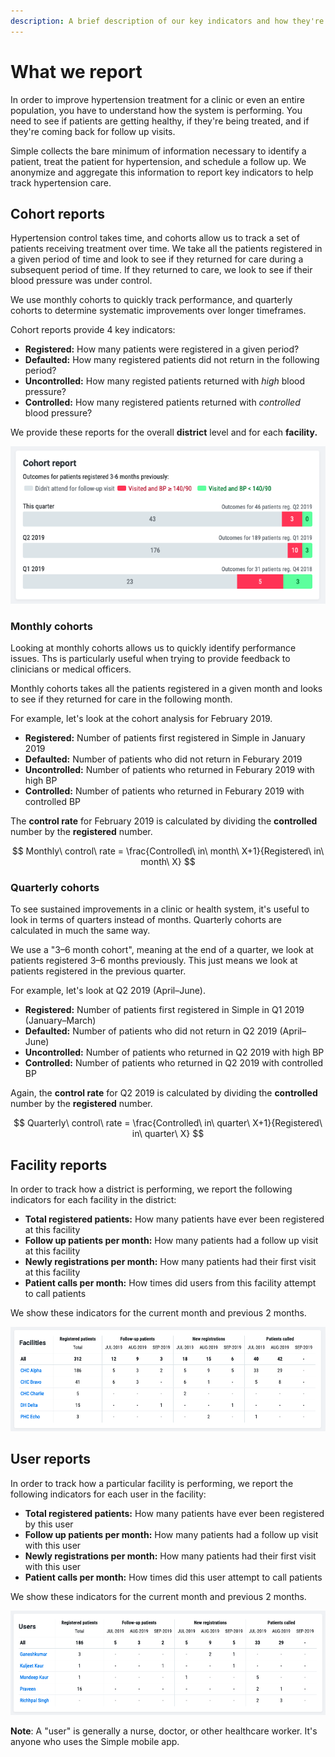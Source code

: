```yaml
---
description: A brief description of our key indicators and how they're calculated
---
```


# What we report

In order to improve hypertension treatment for a clinic or even an entire population, you have to understand how the system is performing. You need to see if patients are getting healthy, if they're being treated, and if they're coming back for follow up visits.

Simple collects the bare minimum of information necessary to identify a patient, treat the patient for hypertension, and schedule a follow up. We anonymize and aggregate this information to report key indicators to help track hypertension care.

## Cohort reports

Hypertension control takes time, and cohorts allow us to track a set of patients receiving treatment over time. We take all the patients registered in a given period of time and look to see if they returned for care during a subsequent period of time. If they returned to care, we look to see if their blood pressure was under control.

We use monthly cohorts to quickly track performance, and quarterly cohorts to determine systematic improvements over longer timeframes.

Cohort reports provide 4 key indicators:

* **Registered:** How many patients were registered in a given period?
* **Defaulted:** How many registered patients did not return in the following period?
* **Uncontrolled:** How many registed patients returned with _high_ blood pressure?
* **Controlled:** How many registered patients returned with _controlled_ blood pressure?

We provide these reports for the overall **district** level and for each **facility.**

![Example quarterly cohort report generated for Q3 2019](.gitbook/assets/image%20%287%29.png)

### Monthly cohorts

Looking at monthly cohorts allows us to quickly identify performance issues. Ths is particularly useful when trying to provide feedback to clinicians or medical officers.

Monthly cohorts takes all the patients registered in a given month and looks to see if they returned for care in the following month.

For example, let's look at the cohort analysis for February 2019.

* **Registered:** Number of patients first registered in Simple in January 2019
* **Defaulted:** Number of patients who did not return in Feburary 2019
* **Uncontrolled:** Number of patients who returned in Feburary 2019 with high BP
* **Controlled:** Number of patients who returned in Feburary 2019 with controlled BP

The **control rate** for February 2019 is calculated by dividing the **controlled** number by the **registered** number.

$$
Monthly\ control\ rate = \frac{Controlled\ in\ month\ X+1}{Registered\ in\ month\ X}
$$

### Quarterly cohorts

To see sustained improvements in a clinic or health system, it's useful to look in terms of quarters instead of months. Quarterly cohorts are calculated in much the same way.

We use a "3–6 month cohort", meaning at the end of a quarter, we look at patients registered 3–6 months previously. This just means we look at patients registered in the previous quarter.

For example, let's look at Q2 2019 \(April–June\).

* **Registered:** Number of patients first registered in Simple in Q1 2019 \(January–March\)
* **Defaulted:** Number of patients who did not return in Q2 2019 \(April–June\)
* **Uncontrolled:** Number of patients who returned in Q2 2019 with high BP
* **Controlled:** Number of patients who returned in Q2 2019 with controlled BP

Again, the **control rate** for Q2 2019 is calculated by dividing the **controlled** number by the **registered** number.

$$
Quarterly\ control\ rate = \frac{Controlled\ in\ quarter\ X+1}{Registered\ in\ quarter\ X}
$$

## Facility reports

In order to track how a district is performing, we report the following indicators for each facility in the district:

* **Total registered patients:** How many patients have ever been registered at this facility
* **Follow up patients per month:** How many patients had a follow up visit at this facility
* **Newly registrations per month:** How many patients had their first visit at this facility
* **Patient calls per month:** How times did users from this facility attempt to call patients

We show these indicators for the current month and previous 2 months.

![Example of facility-level indicators](.gitbook/assets/image%20%286%29.png)

## User reports

In order to track how a particular facility is performing, we report the following indicators for each user in the facility:

* **Total registered patients:** How many patients have ever been registered by this user
* **Follow up patients per month:** How many patients had a follow up visit with this user
* **Newly registrations per month:** How many patients had their first visit with this user
* **Patient calls per month:** How times did this user attempt to call patients

We show these indicators for the current month and previous 2 months.

![Example for user-level indicators](.gitbook/assets/image%20%281%29.png)

**Note**: A "user" is generally a nurse, doctor, or other healthcare worker. It's anyone who uses the Simple mobile app.

